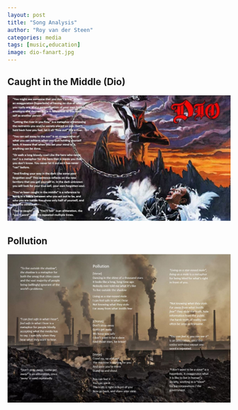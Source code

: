 ```yaml
---
layout: post
title: "Song Analysis"
author: "Roy van der Steen"
categories: media
tags: [music,education]
image: dio-fanart.jpg
---
```


## Caught in the Middle (Dio)
<img src="assets/img/dio-analysed.jpg" width="900" />

## Pollution
<img src="assets/img/pollution-analysed.jpg" width="900" />